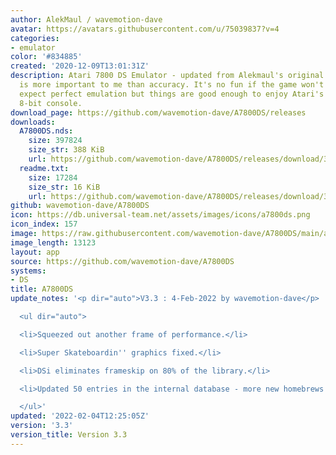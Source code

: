```yaml
---
author: AlekMaul / wavemotion-dave
avatar: https://avatars.githubusercontent.com/u/75039837?v=4
categories:
- emulator
color: '#834885'
created: '2020-12-09T13:01:31Z'
description: Atari 7800 DS Emulator - updated from Alekmaul's original. Playability
  is more important to me than accuracy. It's no fun if the game won't run. So don't
  expect perfect emulation but things are good enough to enjoy Atari's last major
  8-bit console.
download_page: https://github.com/wavemotion-dave/A7800DS/releases
downloads:
  A7800DS.nds:
    size: 397824
    size_str: 388 KiB
    url: https://github.com/wavemotion-dave/A7800DS/releases/download/3.3/A7800DS.nds
  readme.txt:
    size: 17284
    size_str: 16 KiB
    url: https://github.com/wavemotion-dave/A7800DS/releases/download/3.3/readme.txt
github: wavemotion-dave/A7800DS
icon: https://db.universal-team.net/assets/images/icons/a7800ds.png
icon_index: 157
image: https://raw.githubusercontent.com/wavemotion-dave/A7800DS/main/arm9/gfx/bgTop.png
image_length: 13123
layout: app
source: https://github.com/wavemotion-dave/A7800DS
systems:
- DS
title: A7800DS
update_notes: '<p dir="auto">V3.3 : 4-Feb-2022 by wavemotion-dave</p>

  <ul dir="auto">

  <li>Squeezed out another frame of performance.</li>

  <li>Super Skateboardin'' graphics fixed.</li>

  <li>DSi eliminates frameskip on 80% of the library.</li>

  <li>Updated 50 entries in the internal database - more new homebrews run.</li>

  </ul>'
updated: '2022-02-04T12:25:05Z'
version: '3.3'
version_title: Version 3.3
---
```

